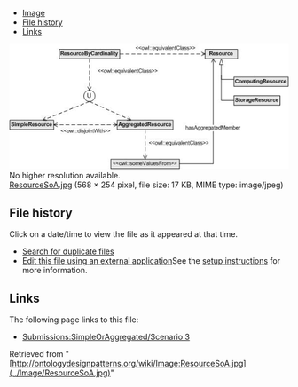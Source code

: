 * [Image](../Image/ResourceSoA.jpg#file)
* [File history](../Image/ResourceSoA.jpg#filehistory)
* [Links](../Image/ResourceSoA.jpg#filelinks)

[![Image:ResourceSoA.jpg](../images/a/a4/ResourceSoA.jpg)](../images/a/a4/ResourceSoA.jpg)  
No higher resolution available.  
[ResourceSoA.jpg](../images/a/a4/ResourceSoA.jpg)‎ (568 × 254 pixel, file size: 17 KB, MIME type: image/jpeg)

## File history

Click on a date/time to view the file as it appeared at that time.



  
* [Search for duplicate files](http://ontologydesignpatterns.org/wiki/Special:FileDuplicateSearch/ResourceSoA.jpg "Special:FileDuplicateSearch/ResourceSoA.jpg")
* [Edit this file using an external application](http://ontologydesignpatterns.org/wiki/index.php?title=Image:ResourceSoA.jpg&action=edit&externaledit=true&mode=file "Image:ResourceSoA.jpg")See the [setup instructions](http://www.mediawiki.org/wiki/Manual:External_editors "http://www.mediawiki.org/wiki/Manual:External_editors") for more information.

## Links



The following page links to this file:


* [Submissions:SimpleOrAggregated/Scenario 3](../Submissions/SimpleOrAggregated/Scenario_3 "Submissions:SimpleOrAggregated/Scenario 3")


Retrieved from "[http://ontologydesignpatterns.org/wiki/Image:ResourceSoA.jpg](../Image/ResourceSoA.jpg)"